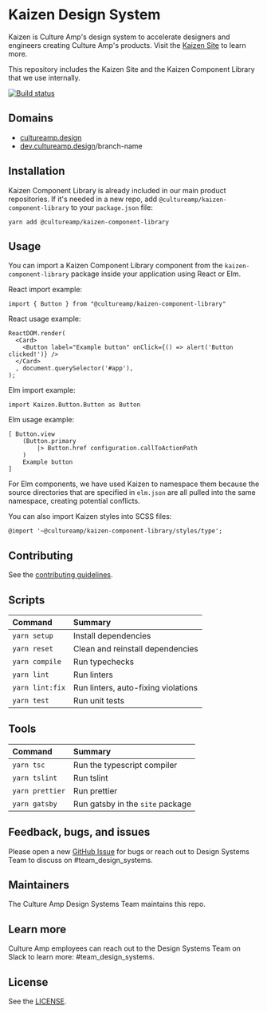 # Kaizen Design System

Kaizen is Culture Amp's design system to accelerate designers and engineers creating Culture Amp's products. Visit the [Kaizen Site](https://cultureamp.design) to learn more.

This repository includes the Kaizen Site and the Kaizen Component Library that we use internally.

[![Build status](https://badge.buildkite.com/880e8b196b369c19ffcbef08a81d364059e0d6fb77e9d35563.svg?branch=master)](https://buildkite.com/culture-amp/kaizen-design-system)

## Domains

- [cultureamp.design](https://cultureamp.design)
- [dev.cultureamp.design](https://dev.cultureamp.design)/branch-name

## Installation

Kaizen Component Library is already included in our main product repositories. If it's needed in a new repo, add `@cultureamp/kaizen-component-library` to your `package.json` file:

```
yarn add @cultureamp/kaizen-component-library
```

## Usage

You can import a Kaizen Component Library component from the `kaizen-component-library` package inside your application using React or Elm.

React import example:

```
import { Button } from "@cultureamp/kaizen-component-library"
```

React usage example:

```
ReactDOM.render(
  <Card>
    <Button label="Example button" onClick={() => alert('Button clicked!')} />
  </Card>
  , document.querySelector('#app'),
);
```

Elm import example:

```
import Kaizen.Button.Button as Button
```

Elm usage example:

```
[ Button.view
    (Button.primary
        |> Button.href configuration.callToActionPath
    )
    Example button
]
```

For Elm components, we have used Kaizen to namespace them because the source directories that are specified in `elm.json` are all pulled into the same namespace, creating potential conflicts.

You can also import Kaizen styles into SCSS files:

```
@import '~@cultureamp/kaizen-component-library/styles/type';
```

## Contributing

See the [contributing guidelines](CONTRIBUTING.md).

## Scripts

Command | Summary
:- | :-
`yarn setup` | Install dependencies
`yarn reset` | Clean and reinstall dependencies
`yarn compile` | Run typechecks
`yarn lint` | Run linters
`yarn lint:fix` | Run linters, auto-fixing violations
`yarn test` | Run unit tests

## Tools

Command | Summary
:- | :-
`yarn tsc` | Run the typescript compiler
`yarn tslint` | Run tslint
`yarn prettier` | Run prettier
`yarn gatsby` | Run gatsby in the `site` package

## Feedback, bugs, and issues

Please open a new [GitHub Issue](https://github.com/cultureamp/kaizen-design-system/issues/new) for bugs or reach out to Design Systems Team to discuss on #team_design_systems.

## Maintainers

The Culture Amp Design Systems Team maintains this repo.

## Learn more

Culture Amp employees can reach out to the Design Systems Team on Slack to learn more: #team_design_systems.

## License

See the [LICENSE](LICENSE).

